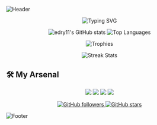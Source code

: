 ![Header](https://i.pinimg.com/originals/c5/9a/d2/c59ad2bd4ad2fbacd04017debc679ddb.gif)

<p align="center">
  <img src="https://readme-typing-svg.herokuapp.com?font=Fira+Code&duration=4000&pause=1000&color=36BCF7&background=FFFFFF00&width=435&lines=Hello+World!;Welcome+to+my+profile;Explore+my+repositories" alt="Typing SVG" />
</p>

<p align="center">
  <img src="https://github-readme-stats.vercel.app/api?username=edry11&show_icons=true&theme=highcontrast" alt="edry11's GitHub stats" />
  <img src="https://github-readme-stats.vercel.app/api/top-langs/?username=edry11&layout=compact&theme=highcontrast" alt="Top Languages" />
</p>

<p align="center">
  <img src="https://github-profile-trophy.vercel.app/?username=edry11&theme=darkhub" alt="Trophies" />
</p>

<p align="center">
  <img src="https://github-readme-streak-stats.herokuapp.com/?user=edry11&theme=highcontrast" alt="Streak Stats" />
</p>

## 🛠️ My Arsenal

<p align="center">
  <img src="https://img.shields.io/badge/-Java-007396?style=for-the-badge&logo=java&logoColor=white" />
  <img src="https://img.shields.io/badge/-C%23-239120?style=for-the-badge&logo=c-sharp&logoColor=white" />
  <img src="https://img.shields.io/badge/-Bash-4EAA25?style=for-the-badge&logo=gnu-bash&logoColor=white" />
  <img src="https://img.shields.io/badge/-Python-3776AB?style=for-the-badge&logo=python&logoColor=white" />
</p>

<p align="center">
  <a href="https://github.com/edry11">
    <img src="https://img.shields.io/github/followers/edry11?label=Follow&style=social" alt="GitHub followers" />
  </a>
  <a href="https://github.com/edry11">
    <img src="https://img.shields.io/github/stars/edry11?affiliations=OWNER%2CCOLLABORATOR&style=social" alt="GitHub stars" />
  </a>
</p>

![Footer](https://images-wixmp-ed30a86b8c4ca887773594c2.wixmp.com/f/72695b72-0993-4dbd-9616-1128111b2c5a/dfqyrkk-e63273bc-3b62-4b6e-a61a-0c4aad72d17b.gif?token=eyJ0eXAiOiJKV1QiLCJhbGciOiJIUzI1NiJ9.eyJzdWIiOiJ1cm46YXBwOjdlMGQxODg5ODIyNjQzNzNhNWYwZDQxNWVhMGQyNmUwIiwiaXNzIjoidXJuOmFwcDo3ZTBkMTg4OTgyMjY0MzczYTVmMGQ0MTVlYTBkMjZlMCIsIm9iaiI6W1t7InBhdGgiOiJcL2ZcLzcyNjk1YjcyLTA5OTMtNGRiZC05NjE2LTExMjgxMTFiMmM1YVwvZGZxeXJray1lNjMyNzNiYy0zYjYyLTRiNmUtYTYxYS0wYzRhYWQ3MmQxN2IuZ2lmIn1dXSwiYXVkIjpbInVybjpzZXJ2aWNlOmZpbGUuZG93bmxvYWQiXX0.GZqFrQuiko8Bd6BXyx0xYbrz8WLOVHr3jHkcshbTppw)
